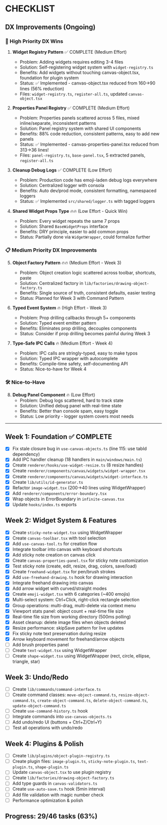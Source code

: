 # CHECKLIST

## DX Improvements (Ongoing)

### 🎯 High Priority DX Wins
1. **Widget Registry Pattern** ✅ COMPLETE (Medium Effort)
   - Problem: Adding widgets requires editing 3-4 files
   - Solution: Self-registering widget system with `widget-registry.ts`
   - Benefits: Add widgets without touching canvas-object.tsx, foundation for plugin system
   - Status: ✅ Implemented - canvas-object.tsx reduced from 160→90 lines (56% reduction)
   - Files: `widget-registry.ts`, `register-all.ts`, updated `canvas-object.tsx`

2. **Properties Panel Registry** ✅ COMPLETE (Medium Effort) 
   - Problem: Properties panels scattered across 5 files, mixed inline/separate, inconsistent patterns
   - Solution: Panel registry system with shared UI components
   - Benefits: 88% code reduction, consistent patterns, easy to add new panels
   - Status: ✅ Implemented - canvas-properties-panel.tsx reduced from 313→36 lines!
   - Files: `panel-registry.ts`, `base-panel.tsx`, 5 extracted panels, `register-all.ts`

3. **Cleanup Debug Logs** ✅ COMPLETE (Low Effort)
   - Problem: Production code has emoji-laden debug logs everywhere
   - Solution: Centralized logger with consola
   - Benefits: Auto dev/prod mode, consistent formatting, namespaced loggers
   - Status: ✅ Implemented `src/shared/logger.ts` with tagged loggers

4. **Shared Widget Props Type** 🔥🔥 (Low Effort - Quick Win)
   - Problem: Every widget repeats the same 7 props
   - Solution: Shared `BaseWidgetProps` interface
   - Benefits: DRY principle, easier to add common props
   - Status: Partially done via `WidgetWrapper`, could formalize further

### 📋 Medium Priority DX Improvements
5. **Object Factory Pattern** 🔥🔥 (Medium Effort - Week 3)
   - Problem: Object creation logic scattered across toolbar, shortcuts, paste
   - Solution: Centralized factory in `lib/factories/drawing-object-factory.ts`
   - Benefits: Single source of truth, consistent defaults, easier testing
   - Status: Planned for Week 3 with Command Pattern

6. **Typed Event System** 🔥 (High Effort - Week 3)
   - Problem: Prop drilling callbacks through 5+ components
   - Solution: Typed event emitter pattern
   - Benefits: Eliminates prop drilling, decouples components
   - Status: Consider if prop drilling becomes painful during Week 3

7. **Type-Safe IPC Calls** 🔥 (Medium Effort - Week 4)
   - Problem: IPC calls are stringly-typed, easy to make typos
   - Solution: Typed IPC wrapper with autocomplete
   - Benefits: Compile-time safety, self-documenting API
   - Status: Nice-to-have for Week 4

### 🛠️ Nice-to-Have
8. **Debug Panel Component** 🔥 (Low Effort)
   - Problem: Debug logs scattered, hard to track state
   - Solution: Unified debug panel with real-time state
   - Benefits: Better than console spam, easy toggle
   - Status: Low priority - logger system covers most needs

---

## Week 1: Foundation ✅ COMPLETE
- [x] Fix stale closure bug in `use-canvas-objects.ts` (line 115: use tabId dependency)
- [x] Add IPC handler cleanup (18 handlers in `main/windows/main.ts`)
- [x] Create `renderer/hooks/use-widget-resize.ts` (8 resize handles)
- [x] Create `renderer/components/canvas/widgets/widget-wrapper.tsx`
- [x] Create `renderer/components/canvas/widgets/widget-interface.ts`
- [x] Create `lib/utils/id-generator.ts`
- [x] Refactor `image-widget.tsx` (200→40 lines using WidgetWrapper)
- [x] Add `renderer/components/error-boundary.tsx`
- [x] Wrap objects in ErrorBoundary in `infinite-canvas.tsx`
- [x] Update `hooks/index.ts` exports

## Week 2: Widget System & Features
- [x] Create `sticky-note-widget.tsx` using WidgetWrapper
- [x] Create `canvas-toolbar.tsx` with tool selection
- [x] Add `use-canvas-tool.ts` for creation flow
- [x] Integrate toolbar into canvas with keyboard shortcuts
- [x] Add sticky note creation on canvas click
- [x] Create `canvas-properties-panel.tsx` for sticky note customization
- [x] Test sticky note (create, edit, resize, drag, colors, save/load)
- [x] Create `freehand-widget.tsx` for pen/brush strokes
- [x] Add `use-freehand-drawing.ts` hook for drawing interaction
- [x] Integrate freehand drawing into canvas
- [x] Add arrow widget with curved/straight modes
- [x] Create `emoji-widget.tsx` with 6 categories (~400 emojis)
- [x] Multi-select system: Ctrl+Click, right-click rectangle selection
- [x] Group operations: multi-drag, multi-delete via context menu
- [x] Viewport stats panel: object count + real-time file size
- [x] Real-time file size from working directory (500ms polling)
- [x] Asset cleanup: delete image files when objects deleted
- [x] Resize performance: skipSave pattern for live updates
- [x] Fix sticky note text preservation during resize
- [x] Arrow keyboard movement for freehand/arrow objects
- [ ] Add brush properties panel
- [ ] Create `text-widget.tsx` using WidgetWrapper
- [ ] Create `shape-widget.tsx` using WidgetWrapper (rect, circle, ellipse, triangle, star)

## Week 3: Undo/Redo
- [ ] Create `lib/commands/command-interface.ts`
- [ ] Create command classes: `move-object-command.ts`, `resize-object-command.ts`, `create-object-command.ts`, `delete-object-command.ts`, `update-object-command.ts`
- [ ] Create `use-command-history.ts` hook
- [ ] Integrate commands into `use-canvas-objects.ts`
- [ ] Add undo/redo UI (buttons + Ctrl+Z/Ctrl+Y)
- [ ] Test all operations with undo/redo

## Week 4: Plugins & Polish
- [ ] Create `lib/plugins/object-plugin-registry.ts`
- [ ] Create plugin files: `image-plugin.ts`, `sticky-note-plugin.ts`, `text-plugin.ts`, `shape-plugin.ts`
- [ ] Update `canvas-object.tsx` to use plugin registry
- [ ] Create `lib/factories/drawing-object-factory.ts`
- [ ] Add type guards in `canvas-validators.ts`
- [ ] Create `use-auto-save.ts` hook (5min interval)
- [ ] Add file validation with magic number check
- [ ] Performance optimization & polish

## Progress: 29/46 tasks (63%)
